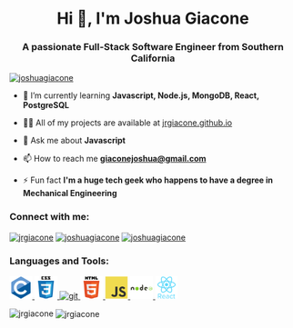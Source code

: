 <h1 align="center">Hi 👋, I'm Joshua Giacone</h1>
<h3 align="center">A passionate Full-Stack Software Engineer from Southern California</h3>

<p align="left"> <a href="https://twitter.com/joshuagiacone" target="blank"><img src="https://img.shields.io/twitter/follow/joshuagiacone?logo=twitter&style=for-the-badge" alt="joshuagiacone" /></a> </p>

- 🌱 I’m currently learning **Javascript, Node.js, MongoDB, React, PostgreSQL**

- 👨‍💻 All of my projects are available at [jrgiacone.github.io](https://jrgiacone.github.io/)

- 💬 Ask me about **Javascript**

- 📫 How to reach me **giaconejoshua@gmail.com**

- ⚡ Fun fact **I'm a huge tech geek who happens to have a degree in Mechanical Engineering**

<h3 align="left">Connect with me:</h3>
<p align="left">
<a href="https://codepen.io/jrgiacone" target="blank"><img align="center" src="https://raw.githubusercontent.com/rahuldkjain/github-profile-readme-generator/master/src/images/icons/Social/codepen.svg" alt="jrgiacone" height="30" width="40" /></a>
<a href="https://twitter.com/joshuagiacone" target="blank"><img align="center" src="https://raw.githubusercontent.com/rahuldkjain/github-profile-readme-generator/master/src/images/icons/Social/twitter.svg" alt="joshuagiacone" height="30" width="40" /></a>
<a href="https://linkedin.com/in/joshuagiacone" target="blank"><img align="center" src="https://raw.githubusercontent.com/rahuldkjain/github-profile-readme-generator/master/src/images/icons/Social/linked-in-alt.svg" alt="joshuagiacone" height="30" width="40" /></a>
</p>

<h3 align="left">Languages and Tools:</h3>
<p align="left"> <a href="https://www.cprogramming.com/" target="_blank" rel="noreferrer"> <img src="https://raw.githubusercontent.com/devicons/devicon/master/icons/c/c-original.svg" alt="c" width="40" height="40"/> </a> <a href="https://www.w3schools.com/css/" target="_blank" rel="noreferrer"> <img src="https://raw.githubusercontent.com/devicons/devicon/master/icons/css3/css3-original-wordmark.svg" alt="css3" width="40" height="40"/> </a> <a href="https://git-scm.com/" target="_blank" rel="noreferrer"> <img src="https://www.vectorlogo.zone/logos/git-scm/git-scm-icon.svg" alt="git" width="40" height="40"/> </a> <a href="https://www.w3.org/html/" target="_blank" rel="noreferrer"> <img src="https://raw.githubusercontent.com/devicons/devicon/master/icons/html5/html5-original-wordmark.svg" alt="html5" width="40" height="40"/> </a> <a href="https://developer.mozilla.org/en-US/docs/Web/JavaScript" target="_blank" rel="noreferrer"> <img src="https://raw.githubusercontent.com/devicons/devicon/master/icons/javascript/javascript-original.svg" alt="javascript" width="40" height="40"/> </a> <a href="https://nodejs.org" target="_blank" rel="noreferrer"> <img src="https://raw.githubusercontent.com/devicons/devicon/master/icons/nodejs/nodejs-original-wordmark.svg" alt="nodejs" width="40" height="40"/> </a> <a href="https://reactjs.org/" target="_blank" rel="noreferrer"> <img src="https://raw.githubusercontent.com/devicons/devicon/master/icons/react/react-original-wordmark.svg" alt="react" width="40" height="40"/> </a> </p>

<p><img align="left" src="https://github-readme-stats.vercel.app/api/top-langs?username=jrgiacone&show_icons=true&locale=en&layout=compact" alt="jrgiacone" /></p>

<p>&nbsp;<img align="center" src="https://github-readme-stats.vercel.app/api?username=jrgiacone&show_icons=true&locale=en" alt="jrgiacone" /></p>



